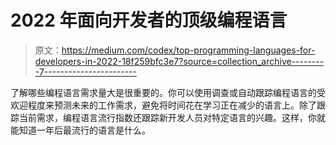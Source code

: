 # 2022 年面向开发者的顶级编程语言

> 原文：<https://medium.com/codex/top-programming-languages-for-developers-in-2022-18f259bfc3e7?source=collection_archive---------7----------------------->

了解哪些编程语言需求量大是很重要的。你可以使用调查或自动跟踪编程语言的受欢迎程度来预测未来的工作需求，避免将时间花在学习正在减少的语言上。除了跟踪当前需求，编程语言流行指数还跟踪新开发人员对特定语言的兴趣。这样，你就能知道一年后最流行的语言是什么。